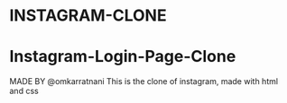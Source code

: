 # INSTAGRAM-CLONE
# Instagram-Login-Page-Clone
MADE BY @omkarratnani
This is the clone of instagram, made with html and css
